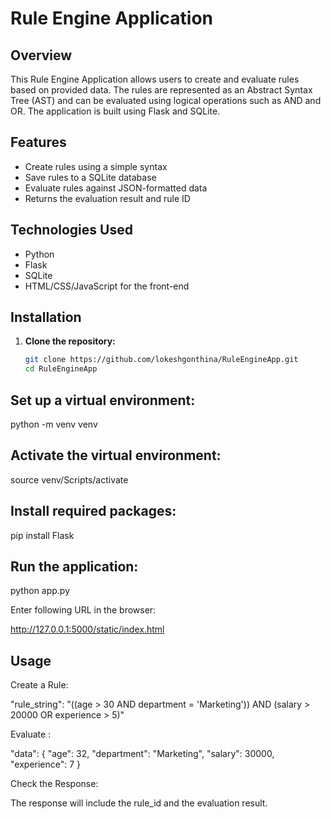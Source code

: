 # Rule Engine Application

## Overview

This Rule Engine Application allows users to create and evaluate rules based on provided data. The rules are represented as an Abstract Syntax Tree (AST) and can be evaluated using logical operations such as AND and OR. The application is built using Flask and SQLite.

## Features

- Create rules using a simple syntax
- Save rules to a SQLite database
- Evaluate rules against JSON-formatted data
- Returns the evaluation result and rule ID

## Technologies Used

- Python
- Flask
- SQLite
- HTML/CSS/JavaScript for the front-end

## Installation

1. **Clone the repository:**
   ```bash
   git clone https://github.com/lokeshgonthina/RuleEngineApp.git
   cd RuleEngineApp

## Set up a virtual environment:

python -m venv venv

## Activate the virtual environment:

source venv/Scripts/activate

## Install required packages:
pip install Flask

## Run the application:

python app.py

Enter following URL in the browser:

http://127.0.0.1:5000/static/index.html



## Usage
Create a Rule:

  "rule_string": "((age > 30 AND department = 'Marketing')) AND (salary > 20000 OR experience > 5)"

Evaluate :

  "data": {
    "age": 32,
    "department": "Marketing",
    "salary": 30000,
    "experience": 7
  }

Check the Response:

The response will include the rule_id and the evaluation result.



